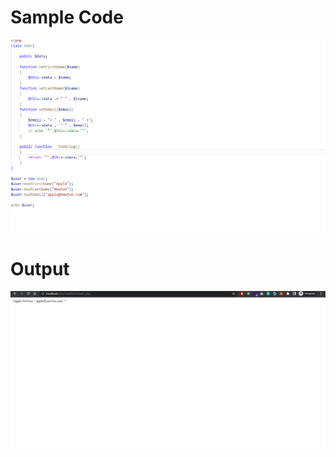 <h1>Sample Code</h1>
<img src="https://github.com/veloukarthik2022/interview-tasks/blob/main/Task%201/code.png">
<h1>Output</h1>
<img src="https://github.com/veloukarthik2022/interview-tasks/blob/main/Task%201/result.png">